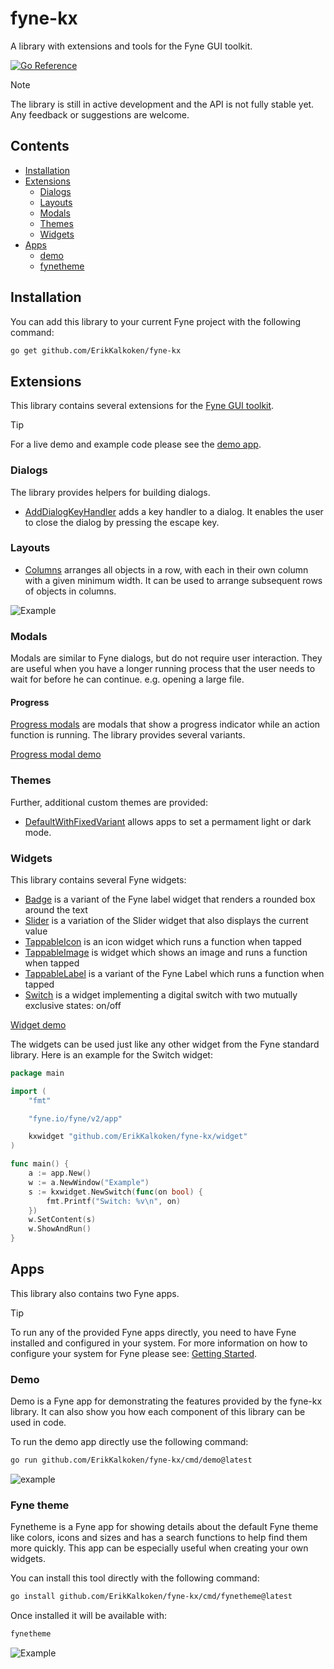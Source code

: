 # fyne-kx

A library with extensions and tools for the Fyne GUI toolkit.

[![Go Reference](https://pkg.go.dev/badge/github.com/ErikKalkoken/fyne-kx.svg)](https://pkg.go.dev/github.com/ErikKalkoken/fyne-kx)

> [!NOTE]
> The library is still in active development and the API is not fully stable yet. Any feedback or suggestions are welcome.

## Contents

- [Installation](#installation)
- [Extensions](#extensions)
  - [Dialogs](#dialogs)
  - [Layouts](#layouts)
  - [Modals](#modals)
  - [Themes](#modals)
  - [Widgets](#widgets)
- [Apps](#apps)
  - [demo](#demo)
  - [fynetheme](#fyne-theme)

## Installation

You can add this library to your current Fyne project with the following command:

```sh
go get github.com/ErikKalkoken/fyne-kx
```

## Extensions

This library contains several extensions for the [Fyne GUI toolkit](https://fyne.io/).

> [!TIP]
> For a live demo and example code please see the [demo app](#demo).

### Dialogs

The library provides helpers for building dialogs.

- [AddDialogKeyHandler](https://pkg.go.dev/github.com/ErikKalkoken/fyne-kx/dialog#AddDialogKeyHandler) adds a key handler to a dialog. It enables the user to close the dialog by pressing the escape key.

### Layouts

- [Columns](https://pkg.go.dev/github.com/ErikKalkoken/fyne-kx/layout#NewColumns) arranges all objects in a row, with each in their own column with a given minimum width.
It can be used to arrange subsequent rows of objects in columns.

![Example](https://cdn.imgpile.com/f/0if8yhY_xl.png)

### Modals

Modals are similar to Fyne dialogs, but do not require user interaction.
They are useful when you have a longer running process that the user needs to wait for before he can continue. e.g. opening a large file.

#### Progress

[Progress modals](https://pkg.go.dev/github.com/ErikKalkoken/fyne-kx/modal#hdr-Progress_modals) are modals that show a progress indicator while an action function is running. The library provides several variants.

[Progress modal demo](https://github.com/user-attachments/assets/047c0464-0324-45c4-940e-f7d489b1ad11)

### Themes

Further, additional custom themes are provided:

- [DefaultWithFixedVariant](https://pkg.go.dev/github.com/ErikKalkoken/fyne-kx/theme#DefaultWithFixedVariant) allows apps to set a permament light or dark mode.

### Widgets

This library contains several Fyne widgets:

- [Badge](https://pkg.go.dev/github.com/ErikKalkoken/fyne-kx/widget#Badge) is a variant of the Fyne label widget that renders a rounded box around the text
- [Slider](https://pkg.go.dev/github.com/ErikKalkoken/fyne-kx/widget#Slider) is a variation of the Slider widget that also displays the current value
- [TappableIcon](https://pkg.go.dev/github.com/ErikKalkoken/fyne-kx/widget#TappableIcon) is an icon widget which runs a function when tapped
- [TappableImage](https://pkg.go.dev/github.com/ErikKalkoken/fyne-kx/widget#TappableImage) is widget which shows an image and runs a function when tapped
- [TappableLabel](https://pkg.go.dev/github.com/ErikKalkoken/fyne-kx/widget#TappableLabel) is a variant of the Fyne Label which runs a function when tapped
- [Switch](https://pkg.go.dev/github.com/ErikKalkoken/fyne-kx/widget#Switch) is a widget implementing a digital switch with two mutually exclusive states: on/off

[Widget demo](https://github.com/user-attachments/assets/fb37a56a-dafa-49b5-92f2-e6c61457bdc4)

The widgets can be used just like any other widget from the Fyne standard library. Here is an example for the Switch widget:

```go
package main

import (
	"fmt"

	"fyne.io/fyne/v2/app"

	kxwidget "github.com/ErikKalkoken/fyne-kx/widget"
)

func main() {
	a := app.New()
	w := a.NewWindow("Example")
	s := kxwidget.NewSwitch(func(on bool) {
		fmt.Printf("Switch: %v\n", on)
	})
	w.SetContent(s)
	w.ShowAndRun()
}
```

## Apps

This library also contains two Fyne apps.

> [!TIP]
> To run any of the provided Fyne apps directly, you need to have Fyne installed and configured in your system.
> For more information on how to configure your system for Fyne please see: [Getting Started](https://docs.fyne.io/started/).

### Demo

Demo is a Fyne app for demonstrating the features provided by the fyne-kx library. It can also show you how each component of this library can be used in code.

To run the demo app directly use the following command:

```sh
go run github.com/ErikKalkoken/fyne-kx/cmd/demo@latest
```

![example](https://cdn.imgpile.com/f/UFSaUqd_xl.png)

### Fyne theme

Fynetheme is a Fyne app for showing details about the default Fyne theme like colors, icons and sizes and has a search functions to help find them more quickly. This app can be especially useful when creating your own widgets.

You can install this tool directly with the following command:

```sh
go install github.com/ErikKalkoken/fyne-kx/cmd/fynetheme@latest
```

Once installed it will be available with:

```sh
fynetheme
```

![Example](https://cdn.imgpile.com/f/vCHVA6I_xl.png)
